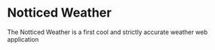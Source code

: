 # Notticed Weather
The Notticed Weather is a first cool and strictly accurate weather web application
